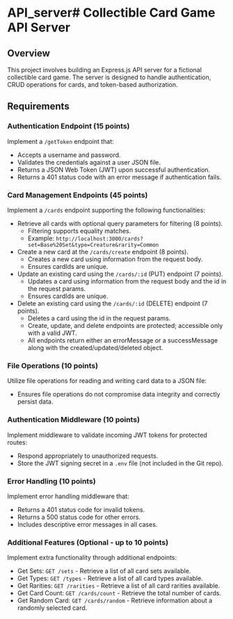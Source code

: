 # API_server# Collectible Card Game API Server

## Overview

This project involves building an Express.js API server for a fictional collectible card game. The server is designed to handle authentication, CRUD operations for cards, and token-based authorization.

## Requirements

### Authentication Endpoint (15 points)

Implement a `/getToken` endpoint that:

- Accepts a username and password.
- Validates the credentials against a user JSON file.
- Returns a JSON Web Token (JWT) upon successful authentication.
- Returns a 401 status code with an error message if authentication fails.

### Card Management Endpoints (45 points)

Implement a `/cards` endpoint supporting the following functionalities:

- Retrieve all cards with optional query parameters for filtering (8 points).
  - Filtering supports equality matches.
  - Example: `http://localhost:3000/cards?set=Base%20Set&type=Creature&rarity=Common`
- Create a new card at the `/cards/create` endpoint (8 points).
  - Creates a new card using information from the request body.
  - Ensures cardIds are unique.
- Update an existing card using the `/cards/:id` (PUT) endpoint (7 points).
  - Updates a card using information from the request body and the id in the request params.
  - Ensures cardIds are unique.
- Delete an existing card using the `/cards/:id` (DELETE) endpoint (7 points).
  - Deletes a card using the id in the request params.
  - Create, update, and delete endpoints are protected; accessible only with a valid JWT.
  - All endpoints return either an errorMessage or a successMessage along with the created/updated/deleted object.

### File Operations (10 points)

Utilize file operations for reading and writing card data to a JSON file:

- Ensures file operations do not compromise data integrity and correctly persist data.

### Authentication Middleware (10 points)

Implement middleware to validate incoming JWT tokens for protected routes:

- Respond appropriately to unauthorized requests.
- Store the JWT signing secret in a `.env` file (not included in the Git repo).

### Error Handling (10 points)

Implement error handling middleware that:

- Returns a 401 status code for invalid tokens.
- Returns a 500 status code for other errors.
- Includes descriptive error messages in all cases.

### Additional Features (Optional - up to 10 points)

Implement extra functionality through additional endpoints:

- Get Sets: `GET /sets` - Retrieve a list of all card sets available.
- Get Types: `GET /types` - Retrieve a list of all card types available.
- Get Rarities: `GET /rarities` - Retrieve a list of all card rarities available.
- Get Card Count: `GET /cards/count` - Retrieve the total number of cards.
- Get Random Card: `GET /cards/random` - Retrieve information about a randomly selected card.